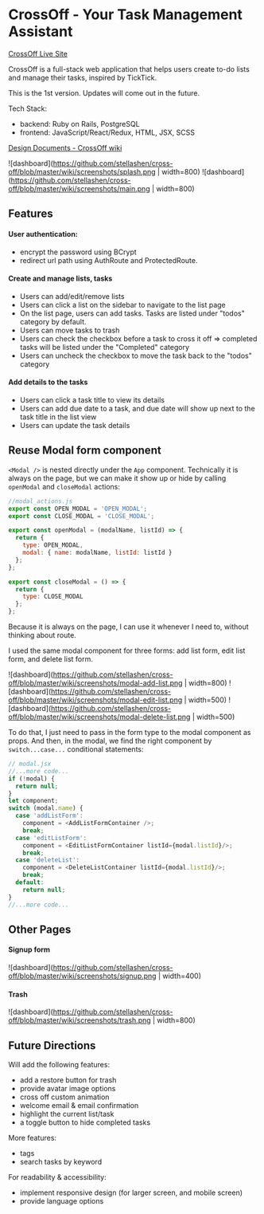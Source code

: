 # CrossOff - Your Task Management Assistant
[CrossOff Live Site](https://cross-off-app.herokuapp.com)

CrossOff is a full-stack web application that helps users create to-do lists and manage their tasks, inspired by TickTick.

This is the 1st version. Updates will come out in the future.

Tech Stack:
- backend: Ruby on Rails, PostgreSQL
- frontend: JavaScript/React/Redux, HTML, JSX, SCSS

[Design Documents - CrossOff wiki](https://github.com/stellashen/cross-off/wiki)

![dashboard](https://github.com/stellashen/cross-off/blob/master/wiki/screenshots/splash.png | width=800)
![dashboard](https://github.com/stellashen/cross-off/blob/master/wiki/screenshots/main.png | width=800)

## Features
#### User authentication:
+ encrypt the password using BCrypt
+ redirect url path using AuthRoute and ProtectedRoute.

#### Create and manage lists, tasks
+ Users can add/edit/remove lists
+ Users can click a list on the sidebar to navigate to the list page
+ On the list page, users can add tasks. Tasks are listed under "todos" category by default.
+ Users can move tasks to trash
+ Users can check the checkbox before a task to cross it off => completed tasks will be listed under the "Completed" category
+ Users can uncheck the checkbox to move the task back to the "todos" category

#### Add details to the tasks
+ Users can click a task title to view its details
+ Users can add due date to a task, and due date will show up next to the task title in the list view
+ Users can update the task details

## Reuse Modal form component
`<Modal />` is nested directly under the `App` component. Technically it is always on the page, but we can make it show up or hide by calling `openModal` and `closeModal` actions:
```js
//modal_actions.js
export const OPEN_MODAL = 'OPEN_MODAL';
export const CLOSE_MODAL = 'CLOSE_MODAL';

export const openModal = (modalName, listId) => {
  return {
    type: OPEN_MODAL,
    modal: { name: modalName, listId: listId }
  };
};

export const closeModal = () => {
  return {
    type: CLOSE_MODAL
  };
};
```

Because it is always on the page, I can use it whenever I need to, without thinking about route.

I used the same modal component for three forms: add list form, edit list form, and delete list form.

![dashboard](https://github.com/stellashen/cross-off/blob/master/wiki/screenshots/modal-add-list.png | width=800)
![dashboard](https://github.com/stellashen/cross-off/blob/master/wiki/screenshots/modal-edit-list.png | width=500)
![dashboard](https://github.com/stellashen/cross-off/blob/master/wiki/screenshots/modal-delete-list.png | width=500)

To do that, I just need to pass in the form type to the modal component as props. And then, in the modal, we find the right component by `switch...case...` conditional statements:

```js
// modal.jsx
//...more code...
if (!modal) {
  return null;
}
let component;
switch (modal.name) {
  case 'addListForm':
    component = <AddListFormContainer />;
    break;
  case 'editListForm':
    component = <EditListFormContainer listId={modal.listId}/>;
    break;
  case 'deleteList':
    component = <DeleteListContainer listId={modal.listId}/>;
    break;
  default:
    return null;
}
//...more code...
```

## Other Pages
#### Signup form
![dashboard](https://github.com/stellashen/cross-off/blob/master/wiki/screenshots/signup.png | width=400)

#### Trash
![dashboard](https://github.com/stellashen/cross-off/blob/master/wiki/screenshots/trash.png | width=800)

## Future Directions
Will add the following features:
- add a restore button for trash
- provide avatar image options
- cross off custom animation
- welcome email & email confirmation
- highlight the current list/task
- a toggle button to hide completed tasks

More features:
- tags
- search tasks by keyword

For readability & accessibility:
- implement responsive design (for larger screen, and mobile screen)
- provide language options
